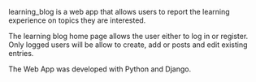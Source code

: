 learning_blog is a web app that allows users to report the learning experience 
on topics they are interested.  

The learning blog home page allows the user either to log in or register. Only
logged users will be allow to create, add or posts and edit existing entries. 

The Web App was developed with Python and Django.
